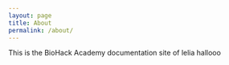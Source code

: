 ```yaml
---
layout: page
title: About
permalink: /about/
---
```


This is the BioHack Academy documentation site of lelia
hallooo